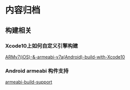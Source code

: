 # 内容归档

## 构建相关
### Xcode10上如何自定义引擎构建

[ARMv7(iOS)-&-armeabi-v7a(Android)-build-with-Xcode10](https://github.com/flutter/engine/wiki/ARMv7(iOS)-&-armeabi-v7a(Android)-build-with-Xcode10)

### Android armeabi 构件支持

[armeabi-build-support](https://github.com/flutter/engine/wiki/Android-Builds-Supporting-armeabi)

